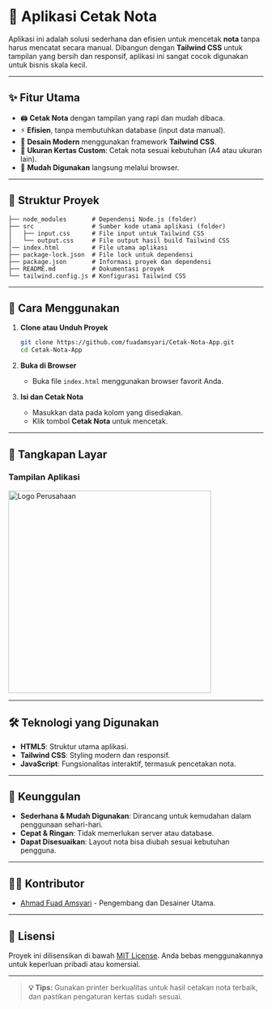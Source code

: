 # 🧾 Aplikasi Cetak Nota

Aplikasi ini adalah solusi sederhana dan efisien untuk mencetak **nota** tanpa harus mencatat secara manual. Dibangun dengan **Tailwind CSS** untuk tampilan yang bersih dan responsif, aplikasi ini sangat cocok digunakan untuk bisnis skala kecil.

---

## ✨ **Fitur Utama**

- 🖨️ **Cetak Nota** dengan tampilan yang rapi dan mudah dibaca.
- ⚡ **Efisien**, tanpa membutuhkan database (input data manual).
- 🎨 **Desain Modern** menggunakan framework **Tailwind CSS**.
- 📄 **Ukuran Kertas Custom**: Cetak nota sesuai kebutuhan (A4 atau ukuran lain).
- 🧩 **Mudah Digunakan** langsung melalui browser.

---

## 📂 **Struktur Proyek**

```plaintext
├── node_modules       # Dependensi Node.js (folder)
├── src                # Sumber kode utama aplikasi (folder)
│   ├── input.css      # File input untuk Tailwind CSS
│   └── output.css     # File output hasil build Tailwind CSS
│── index.html         # File utama aplikasi
├── package-lock.json  # File lock untuk dependensi
├── package.json       # Informasi proyek dan dependensi
├── README.md          # Dokumentasi proyek
└── tailwind.config.js # Konfigurasi Tailwind CSS
```

---

## 🚀 **Cara Menggunakan**

1. **Clone atau Unduh Proyek**

   ```bash
   git clone https://github.com/fuadamsyari/Cetak-Nota-App.git
   cd Cetak-Nota-App
   ```

2. **Buka di Browser**

   - Buka file `index.html` menggunakan browser favorit Anda.

3. **Isi dan Cetak Nota**

   - Masukkan data pada kolom yang disediakan.
   - Klik tombol **Cetak Nota** untuk mencetak.

---

## 📸 **Tangkapan Layar**

### Tampilan Aplikasi

<img src="cuplikan.png" alt="Logo Perusahaan" width="400">


---

## 🛠️ **Teknologi yang Digunakan**

- **HTML5**: Struktur utama aplikasi.
- **Tailwind CSS**: Styling modern dan responsif.
- **JavaScript**: Fungsionalitas interaktif, termasuk pencetakan nota.

---

## 🌟 **Keunggulan**

- **Sederhana & Mudah Digunakan**: Dirancang untuk kemudahan dalam penggunaan sehari-hari.
- **Cepat & Ringan**: Tidak memerlukan server atau database.
- **Dapat Disesuaikan**: Layout nota bisa diubah sesuai kebutuhan pengguna.

---

## 👨‍💻 **Kontributor**

- [Ahmad Fuad Amsyari](https://github.com/fuadamsyari) - Pengembang dan Desainer Utama.

---

## 📜 **Lisensi**

Proyek ini dilisensikan di bawah [MIT License](LICENSE). Anda bebas menggunakannya untuk keperluan pribadi atau komersial.

---

> **💡 Tips:** Gunakan printer berkualitas untuk hasil cetakan nota terbaik, dan pastikan pengaturan kertas sudah sesuai.
